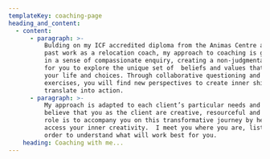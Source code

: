 ```yaml
---
templateKey: coaching-page
heading_and_content:
  - content:
      - paragraph: >-
          Bulding on my ICF accredited diploma from the Animas Centre and my
          past work as a relocation coach, my approach to coaching is grounded
          in a sense of compassionate enquiry, creating a non-judgmental space
          for you to explore the unique set of  beliefs and values that underpin
          your life and choices. Through collaborative questioning and
          exercises, you will find new perspectives to create inner shifts that
          translate into action.
      - paragraph: >-
          My approach is adapted to each client’s particular needs and goals. I
          believe that you as the client are creative, resourceful and whole. My
          role is to accompany you on this transformative journey by helping you
          access your inner creativity.  I meet you where you are, listening in
          order to understand what will work best for you.
    heading: Coaching with me...
---
```


